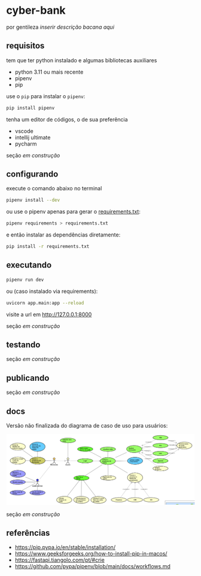 # cyber-bank

por gentileza _inserir descrição bacana aqui_

## requisitos

tem que ter python instalado e algumas bibliotecas auxiliares

- python 3.11 ou mais recente
- pipenv
- pip

use o `pip` para instalar o `pipenv`:

```bash
pip install pipenv
```

tenha um editor de códigos, o de sua preferência

- vscode
- intellij ultimate
- pycharm

seção _em construção_

## configurando

execute o comando abaixo no terminal

```bash
pipenv install --dev
```

ou use o pipenv apenas para gerar o
[requirements.txt](https://pip.pypa.io/en/stable/reference/requirements-file-format/):

```bash
pipenv requirements > requirements.txt 
```

e então instalar as dependências diretamente:

```bash
pip install -r requirements.txt
```

## executando

```bash
pipenv run dev
```

ou (caso instalado via requirements):

```bash
uvicorn app.main:app --reload
```

visite a url em <http://127.0.0.1:8000>

seção _em construção_

## testando

seção _em construção_

## publicando

seção _em construção_

## docs

Versão não finalizada do diagrama de caso de uso para usuários:

<img src="./docs/0.0.1-useCase.png">

seção _em construção_

## referências

- <https://pip.pypa.io/en/stable/installation/>
- <https://www.geeksforgeeks.org/how-to-install-pip-in-macos/>
- <https://fastapi.tiangolo.com/pt/#crie>
- <https://github.com/pypa/pipenv/blob/main/docs/workflows.md>
